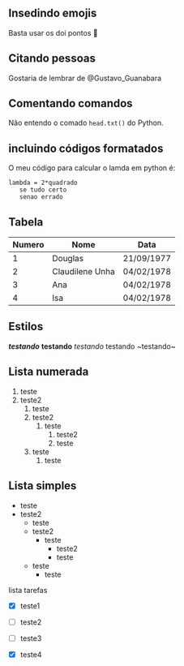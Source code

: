 ## Insedindo emojis
Basta usar os doi pontos :vulcan_salute:

## Citando pessoas
Gostaria de lembrar de @Gustavo_Guanabara

## Comentando comandos
Não entendo o comado `head.txt()` do Python.

## incluindo códigos formatados
O meu código para calcular o lamda em python é:

```
lambda = 2*quadrado
   se tudo certo
   senao errado
````


## Tabela
Numero | Nome | Data
---|---|---
1|Douglas|21/09/1977
2|Claudilene Unha|04/02/1978
3|Ana|04/02/1978
4|Isa|04/02/1978

## Estilos
___testando___ __testando__ _testando_ testando ~testando~

## Lista numerada
1. teste
1. teste2
   1. teste
   1. teste2
      1. teste
         1. teste2
         1. teste
   1. teste
      1. teste

## Lista simples
* teste
* teste2
   * teste
   * teste2
      * teste
         * teste2
         * teste
   * teste
      * teste

lista tarefas
- [x] teste1
- [ ] teste2
- [ ] teste3
- [x] teste4

